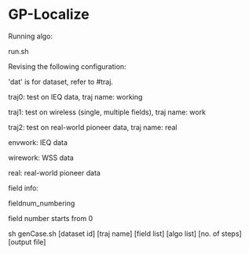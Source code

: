 # GP-Localize

Running algo:

run.sh

Revising the following configuration:

'dat' is for dataset, refer to #traj.

traj0: test on IEQ data, traj name: working

traj1: test on wireless (single, multiple fields), traj name: work

traj2: test on real-world pioneer data, traj name: real

envwork: IEQ data

wirework: WSS data

real: real-world pioneer data

field info:

fieldnum_numbering

field number starts from 0

sh genCase.sh [dataset id] [traj name] [field list] [algo list] [no. of steps] [output file]
